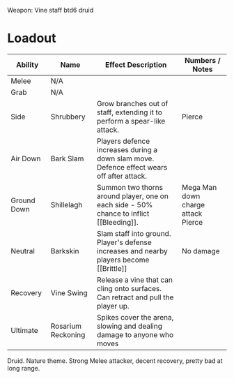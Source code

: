 Weapon: Vine staff
btd6 druid
# Loadout

| Ability     | Name               | Effect Description                                                                         | Numbers / Notes                       |
| ----------- | ------------------ | ------------------------------------------------------------------------------------------ | ------------------------------------- |
| Melee       | N/A                |                                                                                            |                                       |
| Grab        | N/A                |                                                                                            |                                       |
| Side        | Shrubbery          | Grow branches out of staff, extending it to perform a spear-like attack.                   | Pierce                                |
| Air Down    | Bark Slam          | Players defence increases during a down slam move.  Defence effect wears off after attack. |                                       |
| Ground Down | Shillelagh         | Summon two thorns around player, one on each side - 50% chance to inflict [[Bleeding]].    | Mega Man down charge attack<br>Pierce |
| Neutral     | Barkskin           | Slam staff into ground.  Player's defense increases and nearby players become [[Brittle]]  | No damage                             |
| Recovery    | Vine Swing         | Release a vine that can cling onto surfaces.  Can retract and pull the player up.          |                                       |
| Ultimate    | Rosarium Reckoning | Spikes cover the arena, slowing and dealing damage to anyone who moves                     |                                       |
Druid. Nature theme. Strong Melee attacker, decent recovery, pretty bad at long range.